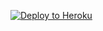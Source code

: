 ﻿
<p><a href="https://dashboard.heroku.com/new?template=https://github.com/fhmcd/xrlkl"> <img src="https://www.herokucdn.com/deploy/button.svg" alt="Deploy to Heroku" /></a></p>
